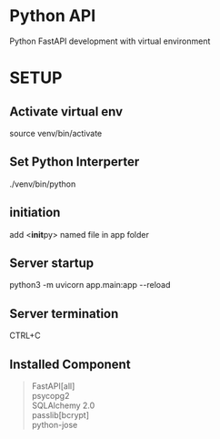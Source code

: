 # Python API

Python FastAPI development with virtual environment

# SETUP

## Activate virtual env
source venv/bin/activate

## Set Python Interperter
./venv/bin/python

## initiation
add <**init**py> named file in app folder

## Server startup
python3 -m uvicorn app.main:app --reload

## Server termination
CTRL+C

## Installed Component
>FastAPI[all]  
>psycopg2  
>SQLAlchemy 2.0  
>passlib[bcrypt]  
>python-jose


